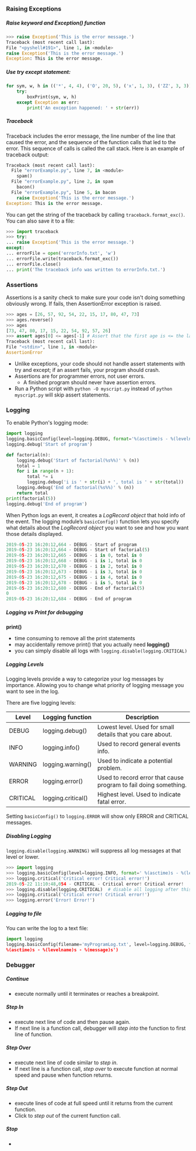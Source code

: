 ### Raising Exceptions
##### Raise keyword and Exception() function
```py
>>> raise Exception('This is the error message.')
Traceback (most recent call last):
File "<pyshell#191>", line 1, in <module>
raise Exception('This is the error message.')
Exception: This is the error message.
```
##### Use try except statement:
```py
for sym, w, h in (('*', 4, 4), ('O', 20, 5), ('x', 1, 3), ('ZZ', 3, 3)):
	try:
		boxPrint(sym, w, h)
	except Exception as err:
		print('An exception happened: ' + str(err))
```

##### Traceback
Traceback includes the error message, the line number of the line that caused the error, and the sequence of the function calls that led to the error. This sequence of calls is called the call stack. Here is an example of traceback output:
```py
Traceback (most recent call last):
  File "errorExample.py", line 7, in <module>
    spam()
  File "errorExample.py", line 2, in spam
    bacon()
  File "errorExample.py", line 5, in bacon
    raise Exception('This is the error message.')
Exception: This is the error message.
```

You can get the string of the traceback by calling `traceback.format_exc()`. You can also save it to a file:
```py
>>> import traceback
>>> try:
... raise Exception('This is the error message.')
except:
... errorFile = open('errorInfo.txt', 'w')
... errorFile.write(traceback.format_exc())
... errorFile.close()
... print('The traceback info was written to errorInfo.txt.')
```


### Assertions
Assertions is a sanity check to make sure your code isn't doing something obviously wrong. If fails, then AssertionError exception is raised.
```py
>>> ages = [26, 57, 92, 54, 22, 15, 17, 80, 47, 73]
>>> ages.reverse()
>>> ages
[73, 47, 80, 17, 15, 22, 54, 92, 57, 26]
>>> assert ages[0] <= ages[-1] # Assert that the first age is <= the last age.
Traceback (most recent call last):
File "<stdin>", line 1, in <module>
AssertionError
```

- Unlike exceptions, your code should not handle assert statements with try and except; if an assert fails, your program should crash.
- Assertions are for programmer errors, not user errors.
	- A finished program should never have assertion errors.
- Run a Python script with `python -O myscript.py` instead of `python myscript.py` will skip assert statements.

### Logging
To enable Python's logging mode:
```py
import logging
logging.basicConfig(level=logging.DEBUG, format='%(asctime)s - %(levelname)s - %(message)s')
logging.debug('Start of program')

def factorial(n):
	logging.debug('Start of factorial(%s%%)' % (n))
	total = 1
	for i in range(n + 1):
		total *= i
		logging.debug('i is ' + str(i) + ', total is ' + str(total))
	logging.debug('End of factorial(%s%%)' % (n))
	return total
print(factorial(5))
logging.debug('End of program')
```
When Python logs an event, it creates a *LogRecord object* that hold info of the event. The logging module’s `basicConfig()` function lets you specify what details about the *LogRecord object* you want to see and how you want those details displayed.
```py
2019-05-23 16:20:12,664 - DEBUG - Start of program
2019-05-23 16:20:12,664 - DEBUG - Start of factorial(5)
2019-05-23 16:20:12,665 - DEBUG - i is 0, total is 0
2019-05-23 16:20:12,668 - DEBUG - i is 1, total is 0
2019-05-23 16:20:12,670 - DEBUG - i is 2, total is 0
2019-05-23 16:20:12,673 - DEBUG - i is 3, total is 0
2019-05-23 16:20:12,675 - DEBUG - i is 4, total is 0
2019-05-23 16:20:12,678 - DEBUG - i is 5, total is 0
2019-05-23 16:20:12,680 - DEBUG - End of factorial(5)
0
2019-05-23 16:20:12,684 - DEBUG - End of program
```

##### Logging vs Print for debugging
**print()**
- time consuming to remove all the print statements
- may accidentally remove print() that you actually need
**logging()**
- you can simply disable all logs with `logging.disable(logging.CRITICAL)`

##### Logging Levels
Logging levels provide a way to categorize your log messages by importance. Allowing you to change what priority of logging message you want to see in the log.

There are five logging levels:

| **Level** | **Logging function** | **Description**                                                  |
| --------- | -------------------- | ---------------------------------------------------------------- |
| DEBUG     | logging.debug()      | Lowest level. Used for small details that you care about.        |
| INFO      | logging.info()       | Used to record general events info.                              |
| WARNING   | logging.warning()    | Used to indicate a potential problem.                            |
| ERROR     | logging.error()      | Used to record error that cause program to fail doing something. |
| CRITICAL  | logging.critical()   | Highest level. Used to indicate fatal error.                     |
Setting `basicConfig()` to `logging.ERROR` will show only ERROR and CRITICAL messages.

##### Disabling Logging
`logging.disable(logging.WARNING)` will suppress all log messages at that level or lower.
```py
>>> import logging
>>> logging.basicConfig(level=logging.INFO, format=' %(asctime)s - %(levelname)s - %(message)s')
>>> logging.critical('Critical error! Critical error!')
2019-05-22 11:10:48,054 - CRITICAL - Critical error! Critical error!
>>> logging.disable(logging.CRITICAL)  # disable all logging after this
>>> logging.critical('Critical error! Critical error!')
>>> logging.error('Error! Error!')
```

##### Logging to file
You can write the log to a text file:
```py
import logging
logging.basicConfig(filename='myProgramLog.txt', level=logging.DEBUG, format='
%(asctime)s - %(levelname)s - %(message)s')
```

### Debugger
##### Continue
- execute normally until it terminates or reaches a breakpoint.
##### Step In
- execute next line of code and then pause again.
- If next line is a function call, debugger will *step into* the function to first line of function.
##### Step Over
- execute next line of code similar to *step in*.
- If next line is a function call, *step over* to execute function at normal speed and pause when function returns.
##### Step Out
- execute lines of code at full speed until it returns from the current function.
- Click to *step out* of the current function call.
##### Stop
- 
